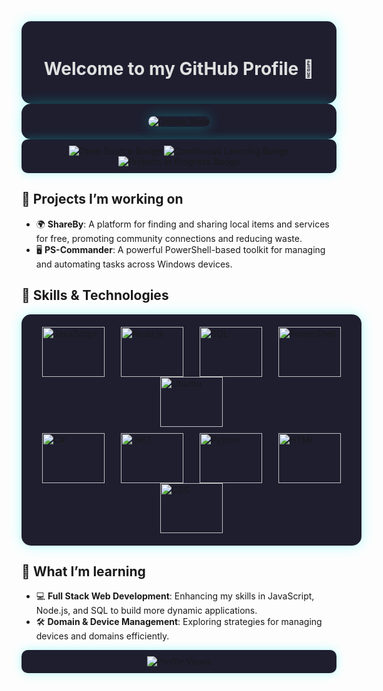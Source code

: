 <div align="center" style="background-color:#1e1e2f; padding:20px; border-radius:15px; box-shadow: 0px 0px 20px rgba(0, 255, 255, 0.3);">
  <h1 style="color: #e0e0e0;">Welcome to my GitHub Profile 👋</h1>
</div>

<div align="center" style="background-color:#1e1e2f; padding:20px; border-radius:15px; box-shadow: 0px 0px 20px rgba(0, 255, 255, 0.3);">
  <img src="https://github-readme-stats.vercel.app/api?username=Mr3ENTLEY&show_icons=true&theme=radical&bg_color=0d1117&title_color=58a6ff&text_color=c9d1d9&icon_color=79ff97&hide_border=true" alt="GitHub Stats" style="border-radius:15px; box-shadow: 0px 0px 20px rgba(0, 255, 255, 0.3);">
</div>

<div align="center" style="background-color:#1e1e2f; padding:10px; border-radius:10px; box-shadow: 0px 0px 15px rgba(0, 255, 255, 0.3);">
  <img src="https://img.shields.io/badge/Open%20Source-%E2%9C%94%EF%B8%8F-blue?style=for-the-badge&logo=open-source&logoColor=white" alt="Open Source Badge">
  <img src="https://img.shields.io/badge/Continuous%20Learning-%E2%9C%85-green?style=for-the-badge&logo=learning&logoColor=white" alt="Continuous Learning Badge">
  <img src="https://img.shields.io/badge/Projects-In%20Progress-yellow?style=for-the-badge&logo=projects&logoColor=white" alt="Projects In Progress Badge">
</div>

## 🔭 Projects I’m working on
- 🌍 **ShareBy**: A platform for finding and sharing local items and services for free, promoting community connections and reducing waste.
- 🖥️ **PS-Commander**: A powerful PowerShell-based toolkit for managing and automating tasks across Windows devices.

## 🚀 Skills & Technologies

<div style="background-color:#1e1e2f; padding:20px; border-radius:15px; box-shadow: 0px 0px 20px rgba(0, 255, 255, 0.3); width: 100%;">

  <!-- First row of icons -->
  <div style="display: flex; flex-wrap: wrap; justify-content: space-between; width: 100%; margin-bottom:10px;">
    <div style="flex: 1; display: flex; justify-content: center; margin: 0 10px;">
      <img src="https://img.shields.io/badge/JavaScript-F7DF1E?style=for-the-badge&logo=javascript&logoColor=black" width="100" height="80" alt="JavaScript">
    </div>
    <div style="flex: 1; display: flex; justify-content: center; margin: 0 10px;">
      <img src="https://img.shields.io/badge/Node.js-339933?style=for-the-badge&logo=nodedotjs&logoColor=white" width="100" height="80" alt="Node.js">
    </div>
    <div style="flex: 1; display: flex; justify-content: center; margin: 0 10px;">
      <img src="https://img.shields.io/badge/SQL-4479A1?style=for-the-badge&logo=postgresql&logoColor=white" width="100" height="80" alt="SQL">
    </div>
    <div style="flex: 1; display: flex; justify-content: center; margin: 0 10px;">
      <img src="https://img.shields.io/badge/PowerShell-5391FE?style=for-the-badge&logo=powershell&logoColor=white" width="100" height="80" alt="PowerShell">
    </div>
    <div style="flex: 1; display: flex; justify-content: center; margin: 0 10px;">
      <img src="https://img.shields.io/badge/Ubuntu-E95420?style=for-the-badge&logo=ubuntu&logoColor=white" width="100" height="80" alt="Ubuntu">
    </div>
  </div>

  <!-- Second row of icons -->
  <div style="display: flex; flex-wrap: wrap; justify-content: space-between; width: 100%;">
    <div style="flex: 1; display: flex; justify-content: center; margin: 0 10px;">
      <img src="https://img.shields.io/badge/C%23-239120?style=for-the-badge&logo=c-sharp&logoColor=white" width="100" height="80" alt="C#">
    </div>
    <div style="flex: 1; display: flex; justify-content: center; margin: 0 10px;">
      <img src="https://img.shields.io/badge/.NET-512BD4?style=for-the-badge&logo=.net&logoColor=white" width="100" height="80" alt=".NET">
    </div>
    <div style="flex: 1; display: flex; justify-content: center; margin: 0 10px;">
      <img src="https://img.shields.io/badge/Python-3776AB?style=for-the-badge&logo=python&logoColor=white" width="100" height="80" alt="Python">
    </div>
    <div style="flex: 1; display: flex; justify-content: center; margin: 0 10px;">
      <img src="https://img.shields.io/badge/HTML5-E34F26?style=for-the-badge&logo=html5&logoColor=white" width="100" height="80" alt="HTML">
    </div>
    <div style="flex: 1; display: flex; justify-content: center; margin: 0 10px;">
      <img src="https://img.shields.io/badge/CSS3-1572B6?style=for-the-badge&logo=css3&logoColor=white" width="100" height="80" alt="CSS">
    </div>
  </div>

</div>



## 🌱 What I’m learning
- 💻 **Full Stack Web Development**: Enhancing my skills in JavaScript, Node.js, and SQL to build more dynamic applications.
- 🛠️ **Domain & Device Management**: Exploring strategies for managing devices and domains efficiently.

<div align="center" style="background-color:#1e1e2f; padding:10px; border-radius:10px; box-shadow: 0px 0px 15px rgba(0, 255, 255, 0.3);">
  <img src="https://komarev.com/ghpvc/?username=Mr3ENTLEY&color=blue" alt="Profile Views">
</div>
